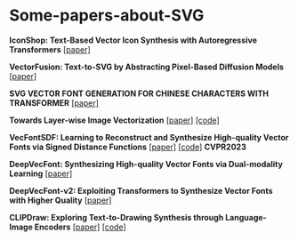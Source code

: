 # Some-papers-about-SVG

**IconShop: Text-Based Vector Icon Synthesis with Autoregressive
Transformers**
[[paper]](https://arxiv.org/pdf/2304.14400.pdf)



**VectorFusion: Text-to-SVG by Abstracting Pixel-Based Diffusion Models**
[[paper]](https://arxiv.org/pdf/2211.11319.pdf)


**SVG VECTOR FONT GENERATION FOR CHINESE CHARACTERS WITH TRANSFORMER**
[[paper]](https://arxiv.org/pdf/2206.10329.pdf)


**Towards Layer-wise Image Vectorization**
[[paper]](https://arxiv.org/pdf/2206.04655.pdf)
[[code]](https://github.com/Picsart-AI-Research/LIVE-Layerwise-Image-Vectorization)


**VecFontSDF: Learning to Reconstruct and Synthesize High-quality Vector Fonts
via Signed Distance Functions**
[[paper]](https://arxiv.org/pdf/2303.12675.pdf)
[[code]](https://github.com/xiazeqing/xiazeqing.github.io/tree/master/VecFontSDF)
**CVPR2023**

**DeepVecFont: Synthesizing High-quality Vector Fonts via
Dual-modality Learning**
[[paper]](https://arxiv.org/pdf/2110.06688.pdf)

**DeepVecFont-v2:
Exploiting Transformers to Synthesize Vector Fonts with Higher Quality**
[[paper]](https://arxiv.org/pdf/2303.14585.pdf)



**CLIPDraw: Exploring Text-to-Drawing Synthesis
through Language-Image Encoders**
[[paper]](https://arxiv.org/pdf/2106.14843.pdf)
[[code]](https://colab.research.google.com/github/kvfrans/clipdraw/blob/main/clipdraw.ipynb)

